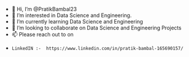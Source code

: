 - 👋 Hi, I’m @PratikBambal23
- 👀 I’m interested in Data Science and Engineering.
- 🌱 I’m currently learning Data Science and Engineering 
- 💞️ I’m looking to collaborate on Data Science and Engineering Projects
- 📫 Please reach out to on 
-     LinkedIN :-  https://www.linkedin.com/in/pratik-bambal-165690157/

<!---
PratikBambal23/PratikBambal23 is a ✨ special ✨ repository because its `README.md` (this file) appears on your GitHub profile.
You can click the Preview link to take a look at your changes.
--->
